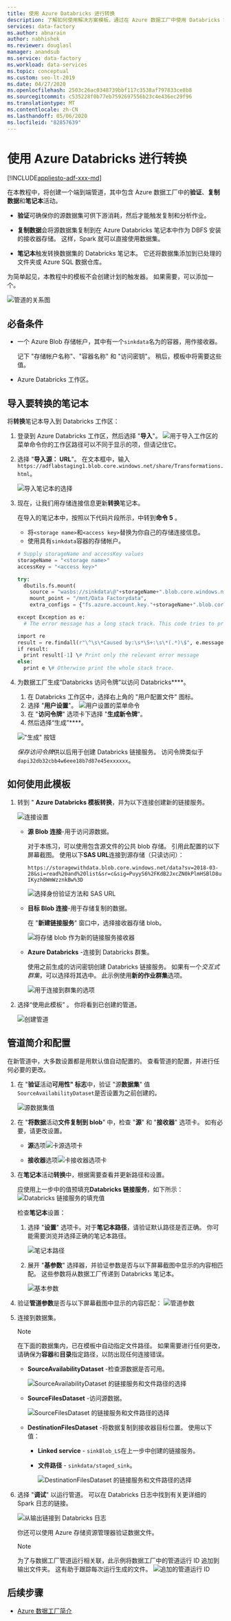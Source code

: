 ```yaml
---
title: 使用 Azure Databricks 进行转换
description: 了解如何使用解决方案模板，通过在 Azure 数据工厂中使用 Databricks 笔记本转换数据。
services: data-factory
ms.author: abnarain
author: nabhishek
ms.reviewer: douglasl
manager: anandsub
ms.service: data-factory
ms.workload: data-services
ms.topic: conceptual
ms.custom: seo-lt-2019
ms.date: 04/27/2020
ms.openlocfilehash: 2503c26ac0348739bbf117c3538af797833ce8b8
ms.sourcegitcommit: c535228f0b77eb7592697556b23c4e436ec29f96
ms.translationtype: MT
ms.contentlocale: zh-CN
ms.lasthandoff: 05/06/2020
ms.locfileid: "82857639"
---
```

# <a name="transformation-with-azure-databricks"></a>使用 Azure Databricks 进行转换

[!INCLUDE[appliesto-adf-xxx-md](includes/appliesto-adf-xxx-md.md)]

在本教程中，将创建一个端到端管道，其中包含 Azure 数据工厂中的**验证**、**复制数据**和**笔记本**活动。

- **验证**可确保你的源数据集可供下游消耗，然后才能触发复制和分析作业。

- **复制数据**会将源数据集复制到在 Azure Databricks 笔记本中作为 DBFS 安装的接收器存储。 这样，Spark 就可以直接使用数据集。

- **笔记本**触发转换数据集的 Databricks 笔记本。 它还将数据集添加到已处理的文件夹或 Azure SQL 数据仓库。

为简单起见，本教程中的模板不会创建计划的触发器。 如果需要，可以添加一个。

![管道的关系图](media/solution-template-Databricks-notebook/pipeline-example.png)

## <a name="prerequisites"></a>必备条件

- 一个 Azure Blob 存储帐户，其中有一个`sinkdata`名为的容器，用作接收器。

  记下 "存储帐户名称"、"容器名称" 和 "访问密钥"。 稍后，模板中将需要这些值。

- Azure Databricks 工作区。

## <a name="import-a-notebook-for-transformation"></a>导入要转换的笔记本

将**转换**笔记本导入到 Databricks 工作区：

1. 登录到 Azure Databricks 工作区，然后选择 "**导入**"。
       ![用于导入工作区](media/solution-template-Databricks-notebook/import-notebook.png)的菜单命令你的工作区路径可以不同于显示的项，但请记住它。
1. 选择 "**导入源： URL**"。 在文本框中，输入`https://adflabstaging1.blob.core.windows.net/share/Transformations.html`。

   ![导入笔记本的选择](media/solution-template-Databricks-notebook/import-from-url.png)

1. 现在，让我们用存储连接信息更新**转换**笔记本。

   在导入的笔记本中，按照以下代码片段所示，中转到**命令 5** 。

   - 将`<storage name>`和`<access key>`替换为你自己的存储连接信息。
   - 使用具有`sinkdata`容器的存储帐户。

    ```python
    # Supply storageName and accessKey values  
    storageName = "<storage name>"  
    accessKey = "<access key>"  

    try:  
      dbutils.fs.mount(  
        source = "wasbs://sinkdata\@"+storageName+".blob.core.windows.net/",  
        mount_point = "/mnt/Data Factorydata",  
        extra_configs = {"fs.azure.account.key."+storageName+".blob.core.windows.net": accessKey})  

    except Exception as e:  
      # The error message has a long stack track. This code tries to print just the relevant line indicating what failed.

    import re
    result = re.findall(r"\^\s\*Caused by:\s*\S+:\s\*(.*)\$", e.message, flags=re.MULTILINE)
    if result:
      print result[-1] \# Print only the relevant error message
    else:  
      print e \# Otherwise print the whole stack trace.  
    ```

1. 为数据工厂生成“Databricks 访问令牌”以访问 Databricks****。
   1. 在 Databricks 工作区中，选择右上角的 "用户配置文件" 图标。
   1. 选择 "**用户设置**"。
    ![用户设置的菜单命令](media/solution-template-Databricks-notebook/user-setting.png)
   1. 在 "**访问令牌**" 选项卡下选择 "**生成新令牌**"。
   1. 然后选择“生成”****。

    !["生成" 按钮](media/solution-template-Databricks-notebook/generate-new-token.png)

   *保存访问令牌*供以后用于创建 Databricks 链接服务。 访问令牌类似于`dapi32db32cbb4w6eee18b7d87e45exxxxxx`。

## <a name="how-to-use-this-template"></a>如何使用此模板

1. 转到 " **Azure Databricks 模板转换**，并为以下连接创建新的链接服务。

   ![连接设置](media/solution-template-Databricks-notebook/connections-preview.png)

    - **源 Blob 连接**-用于访问源数据。

       对于本练习，可以使用包含源文件的公共 blob 存储。 引用此配置的以下屏幕截图。 使用以下**SAS URL**连接到源存储（只读访问）：

       `https://storagewithdata.blob.core.windows.net/data?sv=2018-03-28&si=read%20and%20list&sr=c&sig=PuyyS6%2FKdB2JxcZN0kPlmHSBlD8uIKyzhBWmWzznkBw%3D`

        ![选择身份验证方法和 SAS URL](media/solution-template-Databricks-notebook/source-blob-connection.png)

    - **目标 Blob 连接**-用于存储复制的数据。

       在 "**新建链接服务**" 窗口中，选择接收器存储 blob。

       ![将存储 blob 作为新的链接服务接收器](media/solution-template-Databricks-notebook/destination-blob-connection.png)

    - **Azure Databricks** -连接到 Databricks 群集。

        使用之前生成的访问密钥创建 Databricks 链接服务。 如果有一个*交互式群集*，可以选择将其选中。 此示例使用**新的作业群集**选项。

        ![用于连接到群集的选项](media/solution-template-Databricks-notebook/databricks-connection.png)

1. 选择“使用此模板”  。 你将看到已创建的管道。

    ![创建管道](media/solution-template-Databricks-notebook/new-pipeline.png)

## <a name="pipeline-introduction-and-configuration"></a>管道简介和配置

在新管道中，大多数设置都是用默认值自动配置的。 查看管道的配置，并进行任何必要的更改。

1. 在 "**验证**活动**可用性" 标志**中，验证 "源**数据集**" 值`SourceAvailabilityDataset`是否设置为之前创建的。

   ![源数据集值](media/solution-template-Databricks-notebook/validation-settings.png)

1. 在 "**将数据**活动**文件复制到 blob**" 中，检查 "**源**" 和 "**接收器**" 选项卡。 如有必要，请更改设置。

   - **源**选项![卡源选项卡](media/solution-template-Databricks-notebook/copy-source-settings.png)

   - **接收器**选项![卡接收器选项卡](media/solution-template-Databricks-notebook/copy-sink-settings.png)

1. 在**笔记本**活动**转换**中，根据需要查看并更新路径和设置。

   应使用上一步中的值预填充**Databricks 链接服务**，如下所示： ![Databricks 链接服务的填充值](media/solution-template-Databricks-notebook/notebook-activity.png)

   检查**笔记本**设置：
  
    1. 选择 "**设置**" 选项卡。对于**笔记本路径**，请验证默认路径是否正确。 你可能需要浏览并选择正确的笔记本路径。

       ![笔记本路径](media/solution-template-Databricks-notebook/notebook-settings.png)

    1. 展开 "**基参数**" 选择器，并验证参数是否与以下屏幕截图中显示的内容相匹配。 这些参数将从数据工厂传递到 Databricks 笔记本。

       ![基本参数](media/solution-template-Databricks-notebook/base-parameters.png)

1. 验证**管道参数**是否与以下屏幕截图中显示的内容匹配： ![管道参数](media/solution-template-Databricks-notebook/pipeline-parameters.png)

1. 连接到数据集。

    >[!NOTE]
    >在下面的数据集内，已在模板中自动指定文件路径。 如果需要进行任何更改，请确保为**容器**和**目录**指定路径，以防出现任何连接错误。

   - **SourceAvailabilityDataset** -检查源数据是否可用。

     ![SourceAvailabilityDataset 的链接服务和文件路径的选择](media/solution-template-Databricks-notebook/source-availability-dataset.png)

   - **SourceFilesDataset** -访问源数据。

       ![SourceFilesDataset 的链接服务和文件路径的选择](media/solution-template-Databricks-notebook/source-file-dataset.png)

   - **DestinationFilesDataset** -将数据复制到接收器目标位置。 使用以下值：

     - **Linked service** - `sinkBlob_LS`在上一步中创建的链接服务。

     - **文件路径** - `sinkdata/staged_sink`。

       ![DestinationFilesDataset 的链接服务和文件路径的选择](media/solution-template-Databricks-notebook/destination-dataset.png)

1. 选择 "**调试**" 以运行管道。 可以在 Databricks 日志中找到有关更详细的 Spark 日志的链接。

    ![从输出链接到 Databricks 日志](media/solution-template-Databricks-notebook/pipeline-run-output.png)

    你还可以使用 Azure 存储资源管理器验证数据文件。

    > [!NOTE]
    > 为了与数据工厂管道运行相关联，此示例将数据工厂中的管道运行 ID 追加到输出文件夹。 这有助于跟踪每次运行生成的文件。
    > ![追加的管道运行 ID](media/solution-template-Databricks-notebook/verify-data-files.png)

## <a name="next-steps"></a>后续步骤

- [Azure 数据工厂简介](introduction.md)
